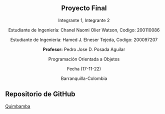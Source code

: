 <center> <h2> Proyecto Final </h2> 
Integrante 1,  Integrante 2


Estudiante de Ingeniería: Chanel Naomi Olier Watson, Codigo: 200110086


Estudiante de Ingeniería: Hamed J. Elneser Tejeda, Codigo: 200097207

<b>Profesor:</b> Pedro Jose D. Posada Aguilar 

Programación Orientada a Objetos 

Fecha (17-11-22) 

Barranquilla-Colombia 
</center>

## Repositorio de GitHub 
[Quimbamba](https://github.com/HamedPro3D/Quimbamba)




